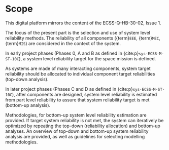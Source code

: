 <!--- Copyright (C) Matrisk GmbH 2022 -->

# Scope

This digital platform mirrors the content of the ECSS-Q-HB-30-02, Issue 1.

The focus of the present part is the selection and use of system level reliability methods. The reliability of all components ({term}`EEE`, {term}`MEC`, {term}`MIS`) are considered in the context of the system. 

In early project phases (Phases 0, A and B as defined in {cite:p}`sys-ECSS-M-ST-10C`), a system level reliability target for the space mission is defined. 

As systems are made of many interacting components, system target reliability should be allocated to individual component target reliabilities (top-down analysis).

In later project phases (Phases C and D as defined in {cite:p}`sys-ECSS-M-ST-10C`), after components are designed, system level reliability is estimated from part level reliability to assure that system reliability target is met (bottom-up analysis). 

Methodologies, for bottom-up system level reliability estimation are provided. If target system reliability is not met, the system can iteratively be optimized by repeating the top-down (reliability allocation) and bottom-up analyses. An overview of top-down and bottom-up system reliability analysis are provided, as well as guidelines for selecting modelling methodologies.